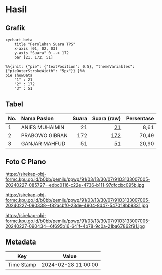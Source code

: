 # Hasil

## Grafik

```mermaid
xychart-beta
    title "Perolehan Suara TPS"
    x-axis [01, 02, 03]
    y-axis "Suara" 0 --> 172
    bar [21, 172, 51]
```

```mermaid
%%{init: {"pie": {"textPosition": 0.5}, "themeVariables": {"pieOuterStrokeWidth": "5px"}} }%%
pie showData
    "1" : 21
    "2" : 172
    "3" : 51
```

## Tabel

| No. | Nama Paslon    | Suara | Suara (raw) | Persentase |
|:--- |:-------------- | -----:| -----------:| ----------:|
| 1   | ANIES MUHAIMIN | 21    | [21][p-1]   | 8,61       |
| 2   | PRABOWO GIBRAN | 172   | [172][p-2]  | 70,49      |
| 3   | GANJAR MAHFUD  | 51    | [51][p-3]   | 20,90      |


[p-1]: https://github.com/gigit-pemilu/pemilu-2024-91-papua/blob/main/pilpres/hitung-suara/sub/91-papua/sub/03-jayapura/sub/13-waibu/sub/3007-desa-adat-bambar/sub/005-tps/sub/paslon-1.txt
[p-2]: https://github.com/gigit-pemilu/pemilu-2024-91-papua/blob/main/pilpres/hitung-suara/sub/91-papua/sub/03-jayapura/sub/13-waibu/sub/3007-desa-adat-bambar/sub/005-tps/sub/paslon-2.txt
[p-3]: https://github.com/gigit-pemilu/pemilu-2024-91-papua/blob/main/pilpres/hitung-suara/sub/91-papua/sub/03-jayapura/sub/13-waibu/sub/3007-desa-adat-bambar/sub/005-tps/sub/paslon-3.txt

## Foto C Plano

https://sirekap-obj-formc.kpu.go.id/b0bb/pemilu/ppwp/91/03/13/30/07/9103133007005-20240227-085727--edbc0116-c22e-4736-b111-97dfccbc095b.jpg

https://sirekap-obj-formc.kpu.go.id/b0bb/pemilu/ppwp/91/03/13/30/07/9103133007005-20240227-090338--f82acbf0-23de-4904-8d47-547018bb9331.jpg

https://sirekap-obj-formc.kpu.go.id/b0bb/pemilu/ppwp/91/03/13/30/07/9103133007005-20240227-090434--6f695b16-641f-4b78-9c0a-21ba67862f91.jpg


## Metadata

| Key        | Value               |
| ---------- | ------------------- |
| Time Stamp | 2024-02-28 11:00:00 |



